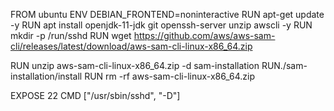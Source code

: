 FROM ubuntu 
ENV DEBIAN_FRONTEND=noninteractive
RUN apt-get update -y
RUN apt install openjdk-11-jdk git openssh-server unzip awscli -y
RUN mkdir -p /run/sshd
RUN wget https://github.com/aws/aws-sam-cli/releases/latest/download/aws-sam-cli-linux-x86_64.zip

RUN unzip aws-sam-cli-linux-x86_64.zip -d sam-installation RUN./sam-installation/install
RUN rm -rf aws-sam-cli-linux-x86_64.zip

EXPOSE 22 
CMD ["/usr/sbin/sshd", "-D"]